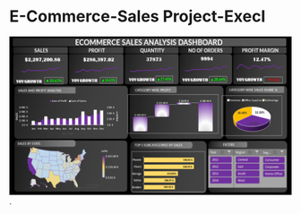 # E-Commerce-Sales Project-Execl

![Image Alt](https://github.com/Deepak-raj11/E-Commerce-Sales---Execl/blob/main/E-commerce%20Sales%20Analysis%20IMG.png?raw=true). 
